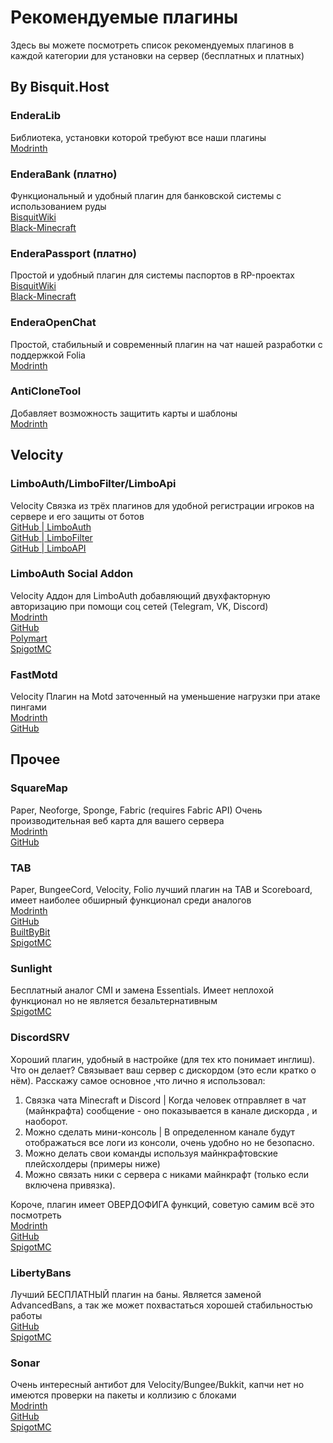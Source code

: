 # Рекомендуемые плагины

Здесь вы можете посмотреть список рекомендуемых плагинов в каждой категории для установки на сервер (бесплатных и платных)

## By Bisquit.Host

### EnderaLib
Библиотека, установки которой требуют все наши плагины<br>
[Modrinth](https://modrinth.com/plugin/enderalib)

### EnderaBank (платно)
Функциональный и удобный плагин для банковской системы с использованием руды<br>
[BisquitWiki](/ebank)<br>
[Black-Minecraft](https://black-minecraft.com/resources/enderabank.5300/)

### EnderaPassport (платно)
Простой и удобный плагин для системы паспортов в RP-проектах<br>
[BisquitWiki](/epassport)<br>
[Black-Minecraft](https://black-minecraft.com/resources/enderapassport.4881/)

### EnderaOpenChat
Простой, стабильный и современный плагин на чат нашей разработки с поддержкой Folia<br>
[Modrinth](https://modrinth.com/plugin/enderaopenchat)

### AntiCloneTool
Добавляет возможность защитить карты и шаблоны<br>
[Modrinth](https://modrinth.com/plugin/anticlonetool/)<br>

## Velocity

### LimboAuth/LimboFilter/LimboApi
Velocity
Связка из трёх плагинов для удобной регистрации игроков на сервере и его защиты от ботов<br>
[GitHub | LimboAuth](https://github.com/Elytrium/LimboAuth/releases)<br>
[GitHub | LimboFilter](https://github.com/Elytrium/LimboFilter/releases)<br>
[GitHub | LimboAPI](https://github.com/Elytrium/LimboAPI/releases)

### LimboAuth Social Addon
Velocity
Аддон для LimboAuth добавляющий двухфакторную авторизацию при помощи соц сетей (Telegram, VK, Discord)<br>
[Modrinth](https://modrinth.com/plugin/limboauth-socialaddon)<br>
[GitHub](https://github.com/Elytrium/LimboAuth-SocialAddon/releases)<br>
[Polymart](https://polymart.org/resource/limboauth-social-addon.2460)<br>
[SpigotMC](https://www.spigotmc.org/resources/limboauth-social-addon.102170/)

### FastMotd
Velocity
Плагин на Motd заточенный на уменьшение нагрузки при атаке пингами<br>
[Modrinth](https://modrinth.com/plugin/fastmotd/versions)<br>
[GitHub](https://github.com/Elytrium/FastMOTD/releases)

## Прочее

### SquareMap
Paper, Neoforge, Sponge, Fabric (requires Fabric API)
Очень производительная веб карта для вашего сервера<br>
[Modrinth](https://modrinth.com/plugin/squaremap)<br>
[GitHub](https://github.com/jpenilla/squaremap/releases)

### TAB
Paper, BungeeCord, Velocity, Folio
лучший плагин на TAB и Scoreboard, имеет наиболее обширный функционал среди аналогов<br>
[Modrinth](https://modrinth.com/plugin/tab-was-taken)<br>
[GitHub](https://github.com/NEZNAMY/TAB/releases)<br>
[BuiltByBit](https://builtbybit.com/resources/20631)<br>
[SpigotMC](https://www.spigotmc.org/resources/57806)

### Sunlight
Бесплатный аналог CMI и замена Essentials. Имеет неплохой функционал но не является безальтернативным<br>
[SpigotMC](https://www.spigotmc.org/resources/sunlight-server-management-plugin-essentials-update-part-ii.67733)

### DiscordSRV
Хороший плагин, удобный в настройке (для тех кто понимает инглиш). Что он делает? Связывает ваш сервер с дискордом (это если кратко о нём). Расскажу самое основное ,что лично я использовал:

1. Связка чата Minecraft и Discord | Когда человек отправляет в чат (майнкрафта) сообщение - оно показывается в канале дискорда , и наоборот. 
2. Можно сделать мини-консоль | В определенном канале будут отображаться все логи из консоли, очень удобно но не безопасно.
3. Можно делать свои команды используя майнкрафтовские плейсхолдеры (примеры ниже)
4. Можно связать ники с сервера с никами майнкрафт (только если включена привязка).
 
Короче, плагин имеет ОВЕРДОФИГА функций, советую самим всё это посмотреть<br>
[Modrinth](https://modrinth.com/plugin/discordsrv/versions)<br>
[GitHub](https://github.com/DiscordSRV/DiscordSRV/releases)<br>
[SpigotMC](https://www.spigotmc.org/resources/discordsrv.18494)

### LibertyBans
Лучший БЕСПЛАТНЫЙ плагин на баны. Является заменой AdvancedBans, а так же может похвастаться хорошей стабильностью работы<br>
[GitHub](https://github.com/A248/LibertyBans/releases)<br>
[SpigotMC](https://www.spigotmc.org/resources/libertybans.81063)

### Sonar
Очень интересный антибот для Velocity/Bungee/Bukkit, капчи нет но имеются проверки на пакеты и коллизию с блоками<br>
[Modrinth](https://modrinth.com/plugin/sonar)<br>
[GitHub](https://github.com/jonesdevelopment/sonar)<br>
[SpigotMC](https://www.spigotmc.org/resources/sonar.115239/)